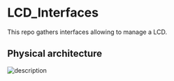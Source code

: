 # LCD_Interfaces
This repo gathers interfaces allowing to manage a LCD.

## Physical architecture

![description](http://www.plantuml.com/plantuml/proxy?cache=no&src=https://raw.github.com/HomeMadeBots/LCD_Interfaces/master/doc/LCD_Interfaces.puml)
